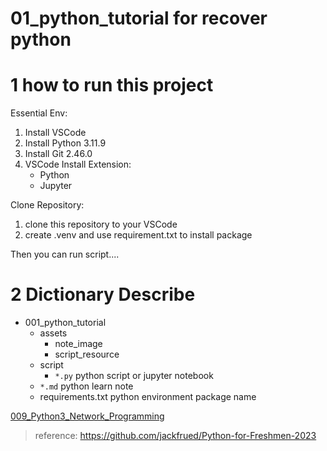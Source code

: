 # 01_python_tutorial  for recover python

# 1 how to run this project
Essential Env:
1. Install VSCode
2. Install Python 3.11.9
3. Install Git 2.46.0
4. VSCode Install Extension:
    * Python
    * Jupyter

Clone Repository:
1. clone this repository to your VSCode 
2. create .venv and use requirement.txt to install package

Then you can run script....

# 2 Dictionary Describe

* 001_python_tutorial
    * assets 
        * note_image
        * script_resource
    * script
        * `*.py`                   python script or jupyter notebook
    * `*.md`                       python learn note
    * requirements.txt             python environment package name


[009_Python3_Network_Programming](009_Python3_Network_Programming.md)


> reference:
> 	https://github.com/jackfrued/Python-for-Freshmen-2023
> 	